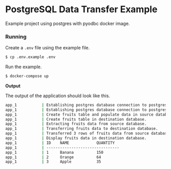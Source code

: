 # PostgreSQL Data Transfer Example

Example project using postgres with pyodbc docker image.

### Running

Create a `.env` file using the example file.

```bash
$ cp .env.example .env
```

Run the example.

```bash
$ docker-compose up
```

**Output**

The output of the application should look like this.

```bash
app_1           | Establishing postgres database connection to postgres-db1.
app_1           | Establishing postgres database connection to postgres-db2.
app_1           | Create fruits table and populate data in source database.
app_1           | Create fruits table in destination database.
app_1           | Extracting fruits data from source database.
app_1           | Transferring fruits data to destination database.
app_1           | Transferred 3 rows of fruits data from source database to destination database.
app_1           | Display fruits data in destination database.
app_1           | ID    NAME            QUANTITY  
app_1           | --------------------------------
app_1           | 1     Banana          150       
app_1           | 2     Orange          64        
app_1           | 3     Apple           35      
```
